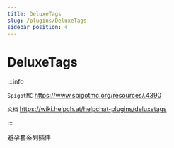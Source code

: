```yaml
---
title: DeluxeTags
slug: /plugins/DeluxeTags
sidebar_position: 4
---
```


# DeluxeTags

:::info

`SpigotMC` https://www.spigotmc.org/resources/.4390

`文档` https://wiki.helpch.at/helpchat-plugins/deluxetags

:::

避孕套系列插件
